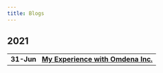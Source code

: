```yaml
---
title: Blogs
---
```

## 2021
<table>
<tr><td>
<b>31-Jun</b></a> &nbsp; <a href="#omdena"> <b>My Experience with Omdena Inc.</b></a> 
</td></tr>
</table>